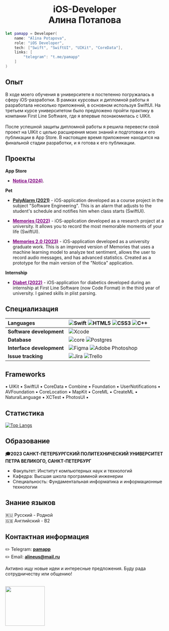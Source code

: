 <h1 align="center">iOS-Developer <br> Алина Потапова</h1>

```swift
let pamapp = Developer(
    name: "Alina Potapova",
    role: "iOS Developer",
    tech: ["Swift", "SwiftUI", "UIKit", "CoreData"],
    links: [
        "telegram": "t.me/pamapp"
    ]
)
```

<h2>Опыт</h2>
В ходе моего обучения в университете я постепенно погружалась в сферу iOS-разработки. В рамках курсовых и дипломной работы я разработала несколько приложений, в основном используя SwiftUI. На третьем курсе университетом было предложено пройти практику в компании First Line Software, где я впервые познакомилась с UIKit.
<br>
<br>
После успешной защиты дипломной работы я решила перевести свой проект на UIKit с целью расширения моих знаний и подготовки к его публикации в App Store. В настоящее время приложение находится на финальной стадии разработки, и я готова к его публикации.

<h2>Проекты</h2>

**App Store**

* <a href="https://github.com/pamapp/VladichLessonshttps://apps.apple.com/ru/app/notica/id6740201262" style="color: purple;" >**Notica (2024)**</a>.

**Pet**

* <a href="https://github.com/pamapp/Poly_Alarm">**PolyAlarm (2021)**</a> - iOS-application developed as a course project in the subject "Software Engineering". This is an alarm that adjusts to the student's schedule and notifies him when class starts (SwiftUI).

* <a href="https://github.com/pamapp/Memories" style="color: purple;" >**Memories (2022)**</a> - iOS-application developed as a research project at a university. It allows you to record the most memorable moments of your life (SwiftUI).

* <a href="https://github.com/pamapp/Diploma" style="color: purple;" >**Memories 2.0 (2023)**</a> - iOS-application developed as a university graduate work. This is an improved version of Memories that uses a machine learning model to analyze text sentiment, allows the user to record audio messages, and has advanced statistics. Created as a prototype for the main version of the "Notica" application.

**Internship**

* <a href="https://github.com/pamapp/Diabet" style="color: purple;" >**Diabet (2022)**</a> - iOS-application for diabetics developed during an internship at First Line Software (now Code Format) in the third year of university. I gained skills in plist parsing.

<h2>Специализация</h2>

| Languages           | ![Swift](https://img.shields.io/badge/swift-F54A2A?style=for-the-badge&logo=swift&logoColor=white) ![HTML5](https://img.shields.io/badge/html5-%23E34F26.svg?style=for-the-badge&logo=html5&logoColor=white) ![CSS3](https://img.shields.io/badge/css3-%231572B6.svg?style=for-the-badge&logo=css3&logoColor=white) ![C++](https://img.shields.io/badge/c++-%2300599C.svg?style=for-the-badge&logo=c%2B%2B&logoColor=white) |
| :--- | :--- |
| **Software development**   | ![Xcode](https://img.shields.io/badge/Xcode-007ACC?style=for-the-badge&logo=Xcode&logoColor=white) |
| **Database**               | ![core](https://github.com/pamapp/pamapp/assets/55293935/e6201f37-3bc0-4a62-af40-fc3709a54756) ![Postgres](https://img.shields.io/badge/postgres-%23316192.svg?style=for-the-badge&logo=postgresql&logoColor=white) |
| **Interface development**  | ![Figma](https://img.shields.io/badge/figma-%23F24E1E.svg?style=for-the-badge&logo=figma&logoColor=white) ![Adobe Photoshop](https://img.shields.io/badge/adobe%20photoshop-%2331A8FF.svg?style=for-the-badge&logo=adobe%20photoshop&logoColor=white) |
| **Issue tracking**         | ![Jira](https://img.shields.io/badge/jira-%230A0FFF.svg?style=for-the-badge&logo=jira&logoColor=white) ![Trello](https://img.shields.io/badge/Trello-%23026AA7.svg?style=for-the-badge&logo=Trello&logoColor=white)|

<h2>Frameworks</h2>
▪️ UIKit ▪️ SwiftUI ▪️ CoreData ▪️ Combine ▪️ Foundation ▪️ UserNotifications ▪️ AVFoundation ▪️ CoreLocation ▪️ MapKit ▪️ CoreML ▪️ CreateML ▪️ NaturalLanguage ▪️ XCTest ▪️ PhotosUI ▪️

<h2>Статистика</h2>

[![Top Langs](https://github-readme-stats.vercel.app/api/top-langs/?username=pamapp&layout=compact&theme=github_dark&langs_count=6&custom_title=Languages&hide=C)](https://github.com/anuraghazra/github-readme-stats)

<h2>Образование</h2>

**🎓2023 САНКТ-ПЕТЕРБУРГСКИЙ ПОЛИТЕХНИЧЕСКИЙ УНИВЕРСИТЕТ ПЕТРА ВЕЛИКОГО, САНКТ-ПЕТЕРБУРГ**<br>
* Факультет: Институт компьютерных наук и технологий<br>
* Кафедра: Высшая школа программной инженерии<br>
* Специальность: Фундаментальная информатика и информационные технологии

<h2>Знание языков</h2>

🇷🇺 Русский - Родной 
<br>
🇬🇧 Английский - B2

<h2>Контактная информация</h2>

✏️ Telegram: <a href="https://t.me/pamapp">**pamapp**</a><br>
✏️ Email: <a href="mailto:alineus@mail.ru">**alineus@mail.ru**</a>

Активно ищу новые идеи и интересные предложения. Буду рада сотрудничеству или общению!
<br>
<br>

<img width="125" src="https://user-images.githubusercontent.com/55293935/171183541-bd41dbdc-37f2-460c-976a-0682f8a4b737.png"/>
